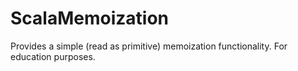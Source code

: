 # ScalaMemoization
Provides a simple (read as primitive) memoization functionality. For education purposes.
